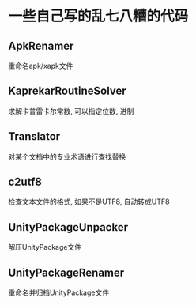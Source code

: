 # 一些自己写的乱七八糟的代码
## ApkRenamer
重命名apk/xapk文件

## KaprekarRoutineSolver
求解卡普雷卡尔常数, 可以指定位数, 进制

## Translator
对某个文档中的专业术语进行查找替换

## c2utf8
检查文本文件的格式, 如果不是UTF8, 自动转成UTF8

## UnityPackageUnpacker
解压UnityPackage文件

## UnityPackageRenamer
重命名并归档UnityPackage文件